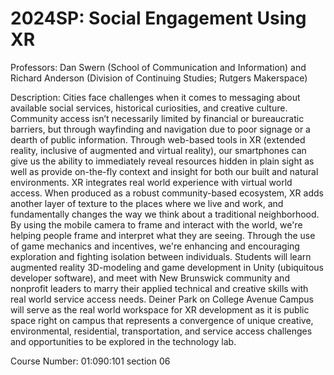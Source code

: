 # 2024SP:  Social Engagement Using XR

Professors: Dan Swern (School of Communication and Information) and Richard Anderson (Division of Continuing Studies; Rutgers Makerspace)

Description: Cities face challenges when it comes to messaging about available social services, historical curiosities, and creative culture. Community access isn’t necessarily limited by financial or bureaucratic barriers, but through wayfinding and navigation due to poor signage or a dearth of public information. Through web-based tools in XR (extended reality, inclusive of augmented and virtual reality), our smartphones can give us the ability to immediately reveal resources hidden in plain sight as well as provide on-the-fly context and insight for both our built and natural environments. XR integrates real world experience with virtual world access. When produced as a robust community-based ecosystem, XR adds another layer of texture to the places where we live and work, and fundamentally changes the way we think about a traditional neighborhood. By using the mobile camera to frame and interact with the world, we're helping people frame and interpret what they are seeing. Through the use of game mechanics and incentives, we're enhancing and encouraging exploration and fighting isolation between individuals. Students will learn augmented reality 3D-modeling and game development in Unity (ubiquitous developer software), and meet with New Brunswick community and nonprofit leaders to marry their applied technical and creative skills with real world service access needs. Deiner Park on College Avenue Campus will serve as the real world workspace for XR development as it is public space right on campus that represents a convergence of unique creative, environmental, residential, transportation, and service access challenges and opportunities to be explored in the technology lab.

Course Number: 01:090:101 section 06
 
